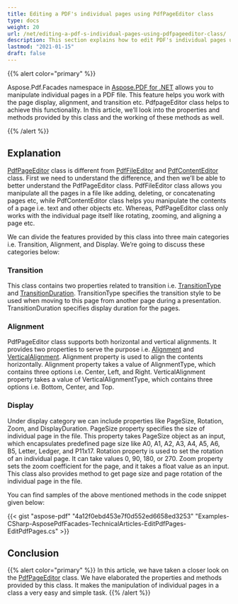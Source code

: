 ```yaml
---
title: Editing a PDF's individual pages using PdfPageEditor class
type: docs
weight: 20
url: /net/editing-a-pdf-s-individual-pages-using-pdfpageeditor-class/
description: This section explains how to edit PDF's individual pages using PdfPageEditor class.
lastmod: "2021-01-15"
draft: false
---
```


{{% alert color="primary" %}}

Aspose.Pdf.Facades namespace in [Aspose.PDF for .NET](/pdf/net/) allows you to manipulate individual pages in a PDF file. This feature helps you work with the page display, alignment, and transition etc. PdfpageEditor class helps to achieve this functionality. In this article, we’ll look into the properties and methods provided by this class and the working of these methods as well.

{{% /alert %}}

## Explanation

[PdfPageEditor](http://www.aspose.com/api/net/pdf/aspose.pdf.facades/pdfpageeditor) class is different from [PdfFileEditor](http://www.aspose.com/api/net/pdf/aspose.pdf.facades/pdffileeditor) and [PdfContentEditor](http://www.aspose.com/api/net/pdf/aspose.pdf.facades/pdfcontenteditor) class. First we need to understand the difference, and then we’ll be able to better understand the PdfPageEditor class. PdfFileEditor class allows you manipulate all the pages in a file like adding, deleting, or concatenating pages etc, while PdfContentEditor class helps you manipulate the contents of a page i.e. text and other objects etc. Whereas, PdfPageEditor class only works with the individual page itself like rotating, zooming, and aligning a page etc.

We can divide the features provided by this class into three main categories i.e. Transition, Alignment, and Display. We’re going to discuss these categories below:

### Transition

This class contains two properties related to transition i.e. [TransitionType](http://www.aspose.com/api/net/pdf/aspose.pdf.facades/pdfpageeditor/properties/transitiontype) and [TransitionDuration](http://www.aspose.com/api/net/pdf/aspose.pdf.facades/pdfpageeditor/properties/transitionduration). TransitionType specifies the transition style to be used when moving to this page from another page during a presentation. TransitionDuration specifies display duration for the pages.

### Alignment

PdfPageEditor class supports both horizontal and vertical alignments. It provides two properties to serve the purpose i.e. [Alignment](http://www.aspose.com/api/net/pdf/aspose.pdf.facades/pdfpageeditor/properties/alignment) and [VerticalAlignment](http://www.aspose.com/api/net/pdf/aspose.pdf.facades/pdfpageeditor/properties/VerticalAlignment). Alignment property is used to align the contents horizontally. Alignment property takes a value of AlignmentType, which contains three options i.e. Center, Left, and Right. VerticalAlignment property takes a value of VerticalAlignmentType, which contains three options i.e. Bottom, Center, and Top.

### Display

Under display category we can include properties like PageSize, Rotation, Zoom, and DisplayDuration. PageSize property specifies the size of individual page in the file. This property takes PageSize object as an input, which encapsulates predefined page size like A0, A1, A2, A3, A4, A5, A6, B5, Letter, Ledger, and P11x17. Rotation property is used to set the rotation of an individual page. It can take values 0, 90, 180, or 270. Zoom property sets the zoom coefficient for the page, and it takes a float value as an input. This class also provides method to get page size and page rotation of the individual page in the file.

You can find samples of the above mentioned methods in the code snippet given below:



{{< gist "aspose-pdf" "4a12f0ebd453e7f0d552ed6658ed3253" "Examples-CSharp-AsposePdfFacades-TechnicalArticles-EditPdfPages-EditPdfPages.cs" >}}

## Conclusion

{{% alert color="primary" %}}
In this article, we have taken a closer look on the [PdfPageEditor](http://www.aspose.com/api/net/pdf/aspose.pdf.facades/pdfpageeditor) class. We have elaborated the properties and methods provided by this class. It makes the manipulation of individual pages in a class a very easy and simple task.
{{% /alert %}}